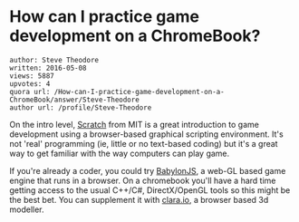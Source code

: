 # How can I practice game development on a ChromeBook?

	author: Steve Theodore
	written: 2016-05-08
	views: 5887
	upvotes: 4
	quora url: /How-can-I-practice-game-development-on-a-ChromeBook/answer/Steve-Theodore
	author url: /profile/Steve-Theodore


On the intro level, [Scratch](https://scratch.mit.edu/) from MIT is a great introduction to game development using a browser-based graphical scripting environment. It's not 'real' programming (ie, little or no text-based coding) but it's a great way to get familiar with the way computers can play game. 

If you're already a coder, you could try [BabylonJS](http://doc.babylonjs.com/), a web-GL based game engine that runs in a browser. On a chromebook you'll have a hard time getting access to the usual C++/C#, DirectX/OpenGL tools so this might be the best bet. You can supplement it with [clara.io](https://clara.io/), a browser based 3d modeller.


